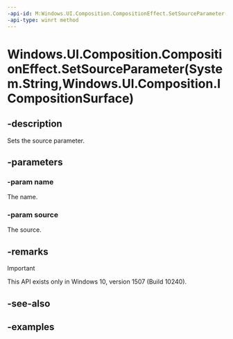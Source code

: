 ```yaml
---
-api-id: M:Windows.UI.Composition.CompositionEffect.SetSourceParameter(System.String,Windows.UI.Composition.ICompositionSurface)
-api-type: winrt method
---
```


# Windows.UI.Composition.CompositionEffect.SetSourceParameter(System.String,Windows.UI.Composition.ICompositionSurface)

<!--
public void SetSourceParameter (string name, Windows.UI.Composition.ICompositionSurface source);
-->


## -description

Sets the source parameter.

## -parameters

### -param name

The name.

### -param source

The source.

## -remarks

> [!IMPORTANT]
> This API exists only in Windows 10, version 1507 (Build 10240).

## -see-also

## -examples


